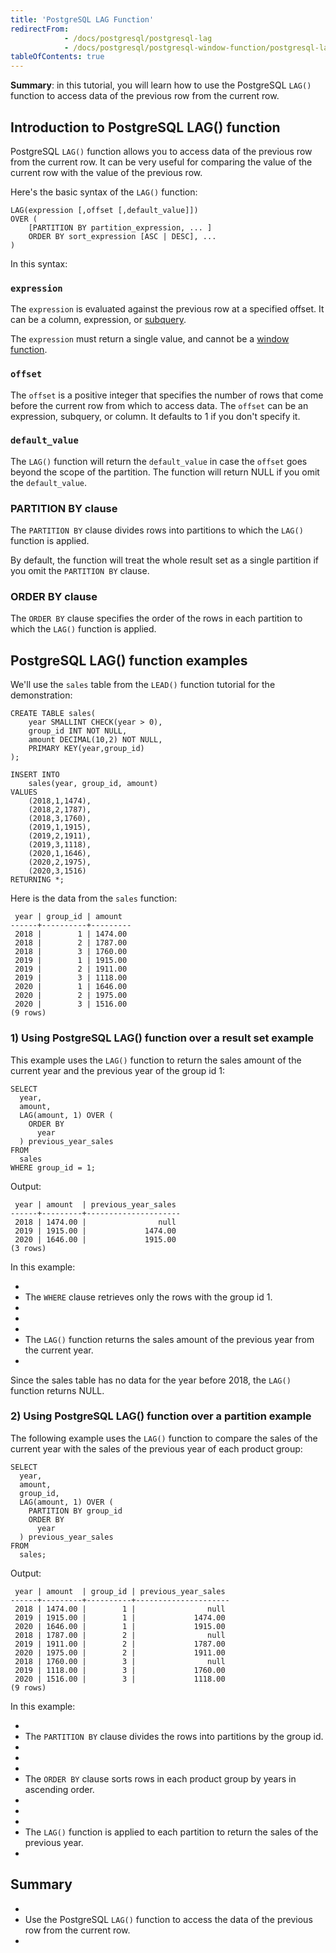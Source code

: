```yaml
---
title: 'PostgreSQL LAG Function'
redirectFrom:
            - /docs/postgresql/postgresql-lag 
            - /docs/postgresql/postgresql-window-function/postgresql-lag-function/
tableOfContents: true
---
```



**Summary**: in this tutorial, you will learn how to use the PostgreSQL `LAG()` function to access data of the previous row from the current row.





## Introduction to PostgreSQL LAG() function





PostgreSQL `LAG()` function allows you to access data of the previous row from the current row. It can be very useful for comparing the value of the current row with the value of the previous row.





Here's the basic syntax of the `LAG()` function:





```
LAG(expression [,offset [,default_value]])
OVER (
    [PARTITION BY partition_expression, ... ]
    ORDER BY sort_expression [ASC | DESC], ...
)
```





In this syntax:





### `expression`





The `expression` is evaluated against the previous row at a specified offset. It can be a column, expression, or [subquery](/docs/postgresql/postgresql-subquery).





The `expression` must return a single value, and cannot be a [window function](https://www.postgresqltutorial.com/postgresql-window-function/).





### `offset`





The `offset` is a positive integer that specifies the number of rows that come before the current row from which to access data. The `offset` can be an expression, subquery, or column. It defaults to 1 if you don't specify it.





### `default_value`





The `LAG()` function will return the `default_value` in case the `offset` goes beyond the scope of the partition. The function will return NULL if you omit the `default_value`.





### PARTITION BY clause





The `PARTITION BY` clause divides rows into partitions to which the `LAG()` function is applied.





By default, the function will treat the whole result set as a single partition if you omit the `PARTITION BY` clause.





### ORDER BY clause





The `ORDER BY` clause specifies the order of the rows in each partition to which the `LAG()` function is applied.





## PostgreSQL LAG() function examples





We'll use the `sales` table from the `LEAD()` function tutorial for the demonstration:





```
CREATE TABLE sales(
	year SMALLINT CHECK(year > 0),
	group_id INT NOT NULL,
	amount DECIMAL(10,2) NOT NULL,
	PRIMARY KEY(year,group_id)
);

INSERT INTO
	sales(year, group_id, amount)
VALUES
	(2018,1,1474),
	(2018,2,1787),
	(2018,3,1760),
	(2019,1,1915),
	(2019,2,1911),
	(2019,3,1118),
	(2020,1,1646),
	(2020,2,1975),
	(2020,3,1516)
RETURNING *;
```





Here is the data from the `sales` function:





```
 year | group_id | amount
------+----------+---------
 2018 |        1 | 1474.00
 2018 |        2 | 1787.00
 2018 |        3 | 1760.00
 2019 |        1 | 1915.00
 2019 |        2 | 1911.00
 2019 |        3 | 1118.00
 2020 |        1 | 1646.00
 2020 |        2 | 1975.00
 2020 |        3 | 1516.00
(9 rows)
```





### 1) Using PostgreSQL LAG() function over a result set example





This example uses the `LAG()` function to return the sales amount of the current year and the previous year of the group id 1:





```
SELECT
  year,
  amount,
  LAG(amount, 1) OVER (
    ORDER BY
      year
  ) previous_year_sales
FROM
  sales
WHERE group_id = 1;
```





Output:





```
 year | amount  | previous_year_sales
------+---------+---------------------
 2018 | 1474.00 |                null
 2019 | 1915.00 |             1474.00
 2020 | 1646.00 |             1915.00
(3 rows)
```





In this example:





- 
- The `WHERE` clause retrieves only the rows with the group id 1.
- 
-
- 
- The `LAG()` function returns the sales amount of the previous year from the current year.
- 





Since the sales table has no data for the year before 2018, the `LAG()` function returns NULL.





### 2) Using PostgreSQL LAG() function over a partition example





The following example uses the `LAG()` function to compare the sales of the current year with the sales of the previous year of each product group:





```
SELECT
  year,
  amount,
  group_id,
  LAG(amount, 1) OVER (
    PARTITION BY group_id
    ORDER BY
      year
  ) previous_year_sales
FROM
  sales;
```





Output:





```
 year | amount  | group_id | previous_year_sales
------+---------+----------+---------------------
 2018 | 1474.00 |        1 |                null
 2019 | 1915.00 |        1 |             1474.00
 2020 | 1646.00 |        1 |             1915.00
 2018 | 1787.00 |        2 |                null
 2019 | 1911.00 |        2 |             1787.00
 2020 | 1975.00 |        2 |             1911.00
 2018 | 1760.00 |        3 |                null
 2019 | 1118.00 |        3 |             1760.00
 2020 | 1516.00 |        3 |             1118.00
(9 rows)
```





In this example:





- 
- The `PARTITION BY` clause divides the rows into partitions by the group id.
- 
-
- 
- The `ORDER BY` clause sorts rows in each product group by years in ascending order.
- 
-
- 
- The `LAG()` function is applied to each partition to return the sales of the previous year.
- 





## Summary





- 
- Use the PostgreSQL `LAG()` function to access the data of the previous row from the current row.
- 


